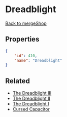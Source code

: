# Dreadblight

<no description available>

[Back to mergeShop](../merge-shops.md)

## Properties

```json
{
    "id": 410,
    "name": "Dreadblight"
}
```

## Related

- [The Dreadblight III](../items/21786-the-dreadblight-iii.md)
- [The Dreadblight II](../items/21785-the-dreadblight-ii.md)
- [The Dreadblight I](../items/21784-the-dreadblight-i.md)
- [Cursed Capacitor](../items/21789-cursed-capacitor.md)

